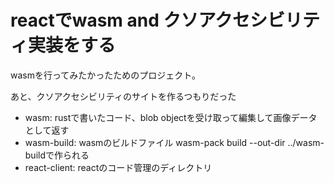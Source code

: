 # reactでwasm and クソアクセシビリティ実装をする

wasmを行ってみたかったためのプロジェクト。

あと、クソアクセシビリティのサイトを作るつもりだった

- wasm: rustで書いたコード、blob objectを受け取って編集して画像データとして返す
- wasm-build: wasmのビルドファイル wasm-pack build --out-dir ../wasm-buildで作られる
- react-client: reactのコード管理のディレクトリ